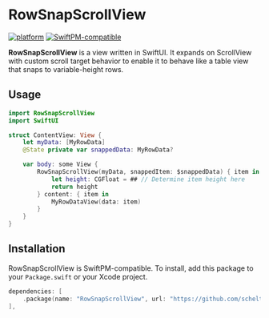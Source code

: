 RowSnapScrollView
========================

[![platform](https://img.shields.io/badge/platform-macOS%20|%20iOS%20|%20watchOS%20|%20tvOS%20|%20Linux-blue.svg)]()
[![SwiftPM-compatible](https://img.shields.io/badge/SwiftPM-✔-4BC51D.svg?style=flat)](https://swift.org/package-manager/)

__RowSnapScrollView__ is a view written in SwiftUI. It expands on ScrollView with custom scroll target behavior to enable it to behave like a table view that snaps to variable-height rows.


## Usage

```swift
import RowSnapScrollView
import SwiftUI

struct ContentView: View {
    let myData: [MyRowData]
    @State private var snappedData: MyRowData?

    var body: some View {
        RowSnapScrollView(myData, snappedItem: $snappedData) { item in
            let height: CGFloat = ## // Determine item height here
            return height
        } content: { item in
            MyRowDataView(data: item)
        }
    }
}
```


## Installation

RowSnapScrollView is SwiftPM-compatible. To install, add this package to your `Package.swift` or your Xcode project.

```swift
dependencies: [
    .package(name: "RowSnapScrollView", url: "https://github.com/schelterstudios/RowSnapScrollView", from: Version(1, 0, 2)),
],
```
